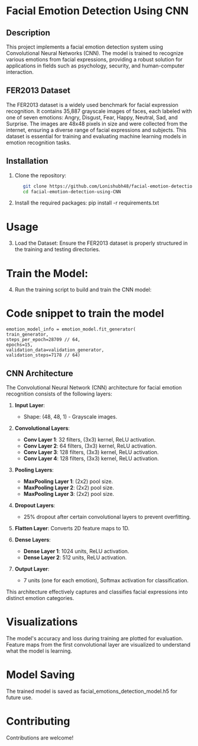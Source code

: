 # Facial Emotion Detection Using CNN

## Description
This project implements a facial emotion detection system using Convolutional Neural Networks (CNN). The model is trained to recognize various emotions from facial expressions, providing a robust solution for applications in fields such as psychology, security, and human-computer interaction.

## FER2013 Dataset
The FER2013 dataset is a widely used benchmark for facial expression recognition. It contains 35,887 grayscale images of faces, each labeled with one of seven emotions: Angry, Disgust, Fear, Happy, Neutral, Sad, and Surprise. The images are 48x48 pixels in size and were collected from the internet, ensuring a diverse range of facial expressions and subjects. This dataset is essential for training and evaluating machine learning models in emotion recognition tasks.

## Installation

1. Clone the repository:
   ```bash
      git clone https://github.com/Lonishubh48/facial-emotion-detection-using-CNN.git
      cd facial-emotion-detection-using-CNN
2. Install the required packages:
pip install -r requirements.txt
# Usage
3. Load the Dataset: Ensure the FER2013 dataset is properly structured in the training and testing directories.

# Train the Model:
4. Run the training script to build and train the CNN model:
# Code snippet to train the model
    emotion_model_info = emotion_model.fit_generator(
    train_generator,
    steps_per_epoch=28709 // 64,
    epochs=15,
    validation_data=validation_generator,
    validation_steps=7178 // 64)

## CNN Architecture

The Convolutional Neural Network (CNN) architecture for facial emotion recognition consists of the following layers:

1. **Input Layer**: 
   - Shape: (48, 48, 1) - Grayscale images.

2. **Convolutional Layers**:
   - **Conv Layer 1**: 32 filters, (3x3) kernel, ReLU activation.
   - **Conv Layer 2**: 64 filters, (3x3) kernel, ReLU activation.
   - **Conv Layer 3**: 128 filters, (3x3) kernel, ReLU activation.
   - **Conv Layer 4**: 128 filters, (3x3) kernel, ReLU activation.

3. **Pooling Layers**:
   - **MaxPooling Layer 1**: (2x2) pool size.
   - **MaxPooling Layer 2**: (2x2) pool size.
   - **MaxPooling Layer 3**: (2x2) pool size.

4. **Dropout Layers**: 
   - 25% dropout after certain convolutional layers to prevent overfitting.

5. **Flatten Layer**: Converts 2D feature maps to 1D.

6. **Dense Layers**:
   - **Dense Layer 1**: 1024 units, ReLU activation.
   - **Dense Layer 2**: 512 units, ReLU activation.

7. **Output Layer**:
   - 7 units (one for each emotion), Softmax activation for classification.

This architecture effectively captures and classifies facial expressions into distinct emotion categories.


# Visualizations
The model's accuracy and loss during training are plotted for evaluation.
Feature maps from the first convolutional layer are visualized to understand what the model is learning.
# Model Saving
The trained model is saved as facial_emotions_detection_model.h5 for future use.

# Contributing
Contributions are welcome!

